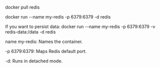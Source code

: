docker pull redis

docker run --name my-redis -p 6379:6379 -d redis

If you want to persist data:
docker run --name my-redis -p 6379:6379 -v redis-data:/data -d redis

name my-redis: Names the container.

-p 6379:6379: Maps Redis default port.

-d: Runs in detached mode.
